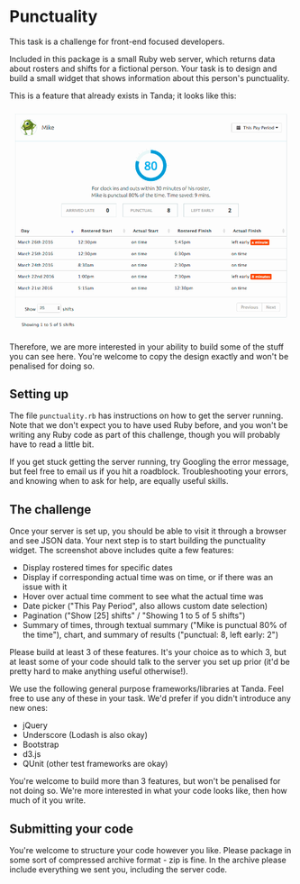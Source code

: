 Punctuality
=================================

This task is a challenge for front-end focused developers.

Included in this package is a small Ruby web server, which returns data about rosters and shifts for a fictional person. Your task is to design and build a small widget that shows information about this person's punctuality.

This is a feature that already exists in Tanda; it looks like this:

![The current punctuality module](example.gif)

Therefore, we are more interested in your ability to build some of the stuff you can see here. You're welcome to copy the design exactly and won't be penalised for doing so.

## Setting up

The file `punctuality.rb` has instructions on how to get the server running. Note that we don't expect you to have used Ruby before, and you won't be writing any Ruby code as part of this challenge, though you will probably have to read a little bit.

If you get stuck getting the server running, try Googling the error message, but feel free to email us if you hit a roadblock. Troubleshooting your errors, and knowing when to ask for help, are equally useful skills.

## The challenge

Once your server is set up, you should be able to visit it through a browser and see JSON data. Your next step is to start building the punctuality widget. The screenshot above includes quite a few features:

- Display rostered times for specific dates
- Display if corresponding actual time was on time, or if there was an issue with it
- Hover over actual time comment to see what the actual time was
- Date picker ("This Pay Period", also allows custom date selection)
- Pagination ("Show [25] shifts" / "Showing 1 to 5 of 5 shifts")
- Summary of times, through textual summary ("Mike is punctual 80% of the time"), chart, and summary of results ("punctual: 8, left early: 2")

Please build at least 3 of these features. It's your choice as to which 3, but at least some of your code should talk to the server you set up prior (it'd be pretty hard to make anything useful otherwise!).

We use the following general purpose frameworks/libraries at Tanda. Feel free to use any of these in your task. We'd prefer if you didn't introduce any new ones:

- jQuery
- Underscore (Lodash is also okay)
- Bootstrap
- d3.js
- QUnit (other test frameworks are okay)

You're welcome to build more than 3 features, but won't be penalised for not doing so. We're more interested in what your code looks like, then how much of it you write.

## Submitting your code

You're welcome to structure your code however you like. Please package in some sort of compressed archive format - zip is fine. In the archive please include everything we sent you, including the server code.
